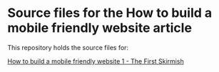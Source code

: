 # Source files for the How to build a mobile friendly website article

This repository holds the source files for:

[How to build a mobile friendly website 1 - The First Skirmish](http://jbrodriguez.io/mobile-friendly-website-1/)
